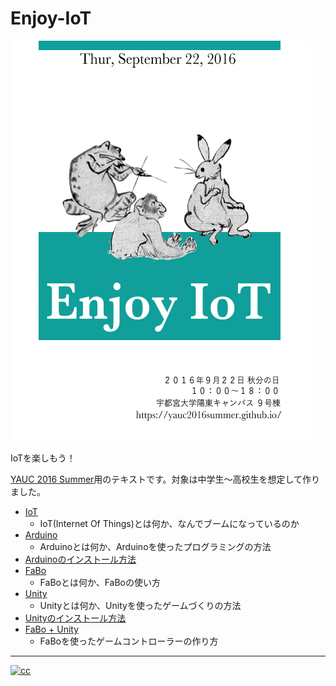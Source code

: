 # Enjoy-IoT

![yauc](img/enjoy-iot.png)

IoTを楽しもう！

[YAUC 2016 Summer](https://yauc2016summer.github.io/)用のテキストです。対象は中学生〜高校生を想定して作りました。

* [IoT](IoT.md)
    * IoT(Internet Of Things)とは何か、なんでブームになっているのか
* [Arduino](arduino.md)
    * Arduinoとは何か、Arduinoを使ったプログラミングの方法
* [Arduinoのインストール方法](install-arduino.md)
* [FaBo](fabo.md)
    * FaBoとは何か、FaBoの使い方
* [Unity](unity.md)
    * Unityとは何か、Unityを使ったゲームづくりの方法
* [Unityのインストール方法](install-unity.md)
* [FaBo + Unity](fabo-unity.md)
    * FaBoを使ったゲームコントローラーの作り方

---

[![cc](https://licensebuttons.net/l/by-nc-sa/2.1/jp/88x31.png)](https://creativecommons.org/licenses/by-nc-sa/2.1/jp/)
